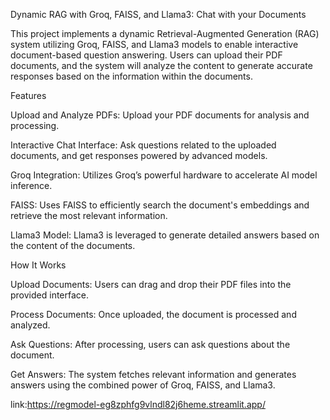Dynamic RAG with Groq, FAISS, and Llama3: Chat with your Documents

This project implements a dynamic Retrieval-Augmented Generation (RAG) system utilizing Groq, FAISS, and Llama3 models to enable interactive document-based question answering. Users can upload their PDF documents, and the system will analyze the content to generate accurate responses based on the information within the documents.

Features

Upload and Analyze PDFs: Upload your PDF documents for analysis and processing.

Interactive Chat Interface: Ask questions related to the uploaded documents, and get responses powered by advanced models.

Groq Integration: Utilizes Groq’s powerful hardware to accelerate AI model inference.

FAISS: Uses FAISS to efficiently search the document's embeddings and retrieve the most relevant information.

Llama3 Model: Llama3 is leveraged to generate detailed answers based on the content of the documents.

How It Works

Upload Documents: Users can drag and drop their PDF files into the provided interface.

Process Documents: Once uploaded, the document is processed and analyzed.

Ask Questions: After processing, users can ask questions about the document.

Get Answers: The system fetches relevant information and generates answers using the combined power of Groq, FAISS, and Llama3.


link:https://regmodel-eg8zphfg9vlndl82j6heme.streamlit.app/
